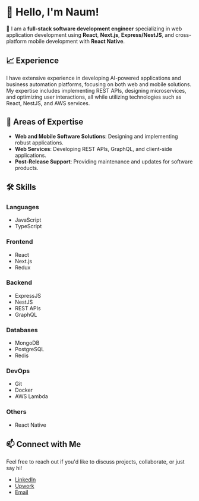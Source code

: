# 👋 Hello, I'm Naum!

🎯 I am a **full-stack software development engineer** specializing in web application development using **React**, **Next.js**, **Express/NestJS**, and cross-platform mobile development with **React Native**.

## 📈 Experience

I have extensive experience in developing AI-powered applications and business automation platforms, focusing on both web and mobile solutions. My expertise includes implementing REST APIs, designing microservices, and optimizing user interactions, all while utilizing technologies such as React, NestJS, and AWS services.

## 💼 Areas of Expertise
- **Web and Mobile Software Solutions**: Designing and implementing robust applications.
- **Web Services**: Developing REST APIs, GraphQL, and client-side applications.
- **Post-Release Support**: Providing maintenance and updates for software products.

## 🛠 Skills

### Languages
- JavaScript
- TypeScript

### Frontend
- React
- Next.js
- Redux

### Backend
- ExpressJS
- NestJS
- REST APIs
- GraphQL

### Databases
- MongoDB
- PostgreSQL
- Redis

### DevOps
- Git
- Docker
- AWS Lambda

### Others
- React Native

## 📫 Connect with Me
Feel free to reach out if you'd like to discuss projects, collaborate, or just say hi!

- [LinkedIn](https://www.linkedin.com/in/naum-zakletskyi-62a364254/)
- [Upwork](https://www.upwork.com/freelancers/~019f003a26656ccdc4)
- [Email](mailto:naum.zakletskyi@sysgears.com)



<!--
**NaumZakletskiy/NaumZakletskiy** is a ✨ _special_ ✨ repository because its `README.md` (this file) appears on your GitHub profile.

Here are some ideas to get you started:

- 🔭 I’m currently working on ...
- 🌱 I’m currently learning ...
- 👯 I’m looking to collaborate on ...
- 🤔 I’m looking for help with ...
- 💬 Ask me about ...
- 📫 How to reach me: ...
- 😄 Pronouns: ...
- ⚡ Fun fact: ...
-->
